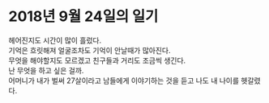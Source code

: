 # 2018년 9월 24일의 일기

헤어진지도 시간이 많이 흘렀다.  
기억은 흐릿해져 얼굴조차도 기억이 안날때가 많아진다.  
무엇을 해야할지도 모르겠고 친구들과 거리도 조금씩 생긴다.  
난 무엇을 하고 싶은 걸까.  
어머니가 내가 벌써 27살이라고 남들에게 이야기하는 것을 듣고 나도 내 나이를 헷갈렸다.